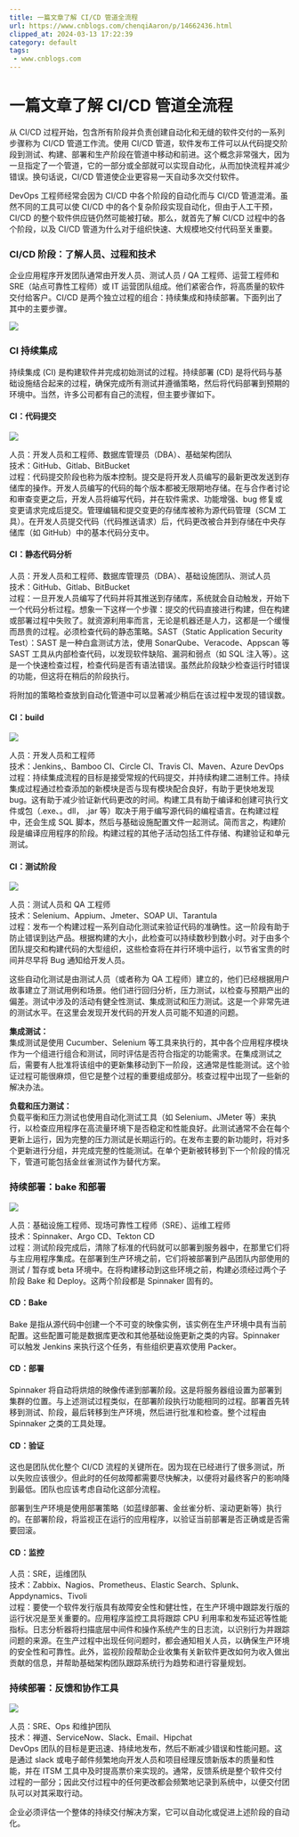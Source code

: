```yaml
---
title: 一篇文章了解 CI/CD 管道全流程
url: https://www.cnblogs.com/chenqiAaron/p/14662436.html
clipped_at: 2024-03-13 17:22:39
category: default
tags: 
 - www.cnblogs.com
---
```



# 一篇文章了解 CI/CD 管道全流程

从 CI/CD 过程开始，包含所有阶段并负责创建自动化和无缝的软件交付的一系列步骤称为 CI/CD 管道工作流。使用 CI/CD 管道，软件发布工件可以从代码提交阶段到测试、构建、部署和生产阶段在管道中移动和前进。这个概念非常强大，因为一旦指定了一个管道，它的一部分或全部就可以实现自动化，从而加快流程并减少错误。换句话说，CI/CD 管道使企业更容易一天自动多次交付软件。  
  
DevOps 工程师经常会因为 CI/CD 中各个阶段的自动化而与 CI/CD 管道混淆。虽然不同的工具可以使 CI/CD 中的各个复杂阶段实现自动化，但由于人工干预，CI/CD 的整个软件供应链仍然可能被打破。那么，就首先了解 CI/CD 过程中的各个阶段，以及 CI/CD 管道为什么对于组织快速、大规模地交付代码至关重要。  
  

### CI/CD 阶段：了解人员、过程和技术

企业应用程序开发团队通常由开发人员、测试人员 / QA 工程师、运营工程师和 SRE（站点可靠性工程师）或 IT 运营团队组成。他们紧密合作，将高质量的软件交付给客户。CI/CD 是两个独立过程的组合：持续集成和持续部署。下面列出了其中的主要步骤。

![](assets/1710321759-be04b9156603ae0bd2d1b5aa30f78d4c.png)

### CI 持续集成

持续集成 (CI) 是构建软件并完成初始测试的过程。持续部署 (CD) 是将代码与基础设施结合起来的过程，确保完成所有测试并遵循策略，然后将代码部署到预期的环境中。当然，许多公司都有自己的流程，但主要步骤如下。

#### CI：代码提交

![](assets/1710321759-1ad671da3c5f42a35b8b2ac681bb7076.png)

人员：开发人员和工程师、数据库管理员（DBA）、基础架构团队  
技术：GitHub、Gitlab、BitBucket  
过程：代码提交阶段也称为版本控制。提交是将开发人员编写的最新更改发送到存储库的操作。开发人员编写的代码的每个版本都被无限期地存储。在与合作者讨论和审查变更之后，开发人员将编写代码，并在软件需求、功能增强、bug 修复或变更请求完成后提交。管理编辑和提交变更的存储库被称为源代码管理（SCM 工具）。在开发人员提交代码（代码推送请求）后，代码更改被合并到存储在中央存储库（如 GitHub）中的基本代码分支中。

#### CI：静态代码分析

人员：开发人员和工程师、数据库管理员（DBA）、基础设施团队、测试人员  
技术：GitHub、Gitlab、BitBucket  
过程：一旦开发人员编写了代码并将其推送到存储库，系统就会自动触发，开始下一个代码分析过程。想象一下这样一个步骤：提交的代码直接进行构建，但在构建或部署过程中失败了。就资源利用率而言，无论是机器还是人力，这都是一个缓慢而昂贵的过程。必须检查代码的静态策略。SAST（Static Application Security Test）：SAST 是一种白盒测试方法，使用 SonarQube、Veracode、Appscan 等 SAST 工具从内部检查代码，以发现软件缺陷、漏洞和弱点（如 SQL 注入等）。这是一个快速检查过程，检查代码是否有语法错误。虽然此阶段缺少检查运行时错误的功能，但这将在稍后的阶段执行。  
  
将附加的策略检查放到自动化管道中可以显著减少稍后在该过程中发现的错误数。

#### CI：build

![](assets/1710321759-74d2fbceb908eccaf484295514fce88f.png)

人员：开发人员和工程师  
技术：Jenkins,、Bamboo CI、Circle CI、Travis CI、Maven、Azure DevOps  
过程：持续集成流程的目标是接受常规的代码提交，并持续构建二进制工件。持续集成过程通过检查添加的新模块是否与现有模块配合良好，有助于更快地发现 bug。这有助于减少验证新代码更改的时间。构建工具有助于编译和创建可执行文件或包（.exe、。dll， .jar 等）取决于用于编写源代码的编程语言。在构建过程中，还会生成 SQL 脚本，然后与基础设施配置文件一起测试。简而言之，构建阶段是编译应用程序的阶段。构建过程的其他子活动包括工件存储、构建验证和单元测试。

#### CI：测试阶段

![](assets/1710321759-26e5cb98779db08b84813afe8399d1b0.png)

人员：测试人员和 QA 工程师  
技术：Selenium、Appium、Jmeter、SOAP UI、Tarantula  
过程：发布一个构建过程一系列自动化测试来验证代码的准确性。这一阶段有助于防止错误到达产品。根据构建的大小，此检查可以持续数秒到数小时。对于由多个团队提交和构建代码的大型组织，这些检查将在并行环境中运行，以节省宝贵的时间并尽早将 Bug 通知给开发人员。  
  
这些自动化测试是由测试人员（或者称为 QA 工程师）建立的，他们已经根据用户故事建立了测试用例和场景。他们进行回归分析，压力测试，以检查与预期产出的偏差。测试中涉及的活动有健全性测试、集成测试和压力测试。这是一个非常先进的测试水平。在这里会发现开发代码的开发人员可能不知道的问题。  
  
**集成测试：**  
集成测试是使用 Cucumber、Selenium 等工具来执行的，其中各个应用程序模块作为一个组进行组合和测试，同时评估是否符合指定的功能需求。在集成测试之后，需要有人批准将该组中的更新集移动到下一阶段，这通常是性能测试。这个验证过程可能很麻烦，但它是整个过程的重要组成部分。核查过程中出现了一些新的解决办法。  
  
**负载和压力测试：**  
负载平衡和压力测试也使用自动化测试工具（如 Selenium、JMeter 等）来执行，以检查应用程序在高流量环境下是否稳定和性能良好。此测试通常不会在每个更新上运行，因为完整的压力测试是长期运行的。在发布主要的新功能时，将对多个更新进行分组，并完成完整的性能测试。在单个更新被转移到下一个阶段的情况下，管道可能包括金丝雀测试作为替代方案。

### 持续部署：bake 和部署

![](assets/1710321759-3c5cd2af5822c7f98b3a9ea4a3ddbd11.png)

人员：基础设施工程师、现场可靠性工程师（SRE）、运维工程师  
技术：Spinnaker、Argo CD、Tekton CD  
过程：测试阶段完成后，清除了标准的代码就可以部署到服务器中，在那里它们将与主应用程序集成。在部署到生产环境之前，它们将被部署到产品团队内部使用的测试 / 暂存或 beta 环境中。在将构建移动到这些环境之前，构建必须经过两个子阶段 Bake 和 Deploy。这两个阶段都是 Spinnaker 固有的。

#### CD：Bake

Bake 是指从源代码中创建一个不可变的映像实例，该实例在生产环境中具有当前配置。这些配置可能是数据库更改和其他基础设施更新之类的内容。Spinnaker 可以触发 Jenkins 来执行这个任务，有些组织更喜欢使用 Packer。

#### CD：部署

Spinnaker 将自动将烘焙的映像传递到部署阶段。这是将服务器组设置为部署到集群的位置。与上述测试过程类似，在部署阶段执行功能相同的过程。部署首先转移到测试、阶段，最后转移到生产环境，然后进行批准和检查。整个过程由 Spinnaker 之类的工具处理。

#### CD：验证

这也是团队优化整个 CI/CD 流程的关键所在。因为现在已经进行了很多测试，所以失败应该很少。但此时的任何故障都需要尽快解决，以便将对最终客户的影响降到最低。团队也应该考虑自动化这部分流程。  
  
部署到生产环境是使用部署策略（如蓝绿部署、金丝雀分析、滚动更新等）执行的。在部署阶段，将监视正在运行的应用程序，以验证当前部署是否正确或是否需要回滚。

#### CD：监控

人员：SRE，运维团队  
技术：Zabbix、Nagios、Prometheus、Elastic Search、Splunk、Appdynamics、Tivoli  
过程：要使一个软件发行版具有故障安全性和健壮性，在生产环境中跟踪发行版的运行状况是至关重要的。应用程序监控工具将跟踪 CPU 利用率和发布延迟等性能指标。日志分析器将扫描底层中间件和操作系统产生的日志流，以识别行为并跟踪问题的来源。在生产过程中出现任何问题时，都会通知相关人员，以确保生产环境的安全性和可靠性。此外，监视阶段帮助企业收集有关新软件更改如何为收入做出贡献的信息，并帮助基础架构团队跟踪系统行为趋势和进行容量规划。

### 持续部署：反馈和协作工具

![](assets/1710321759-7ad0a18fd540474094de7607387344e7.png)

人员：SRE、Ops 和维护团队  
技术：禅道、ServiceNow、Slack、Email、Hipchat  
DevOps 团队的目标是更迅速、持续地发布，然后不断减少错误和性能问题。这是通过 slack 或电子邮件频繁地向开发人员和项目经理反馈新版本的质量和性能，并在 ITSM 工具中及时提高票价来实现的。通常，反馈系统是整个软件交付过程的一部分；因此交付过程中的任何更改都会频繁地记录到系统中，以便交付团队可以对其采取行动。  
  
企业必须评估一个整体的持续交付解决方案，它可以自动化或促进上述阶段的自动化。
